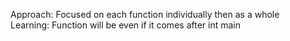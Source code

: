 Approach: Focused on each function individually then as a whole <br>
Learning: Function will be even if it comes after int main 
